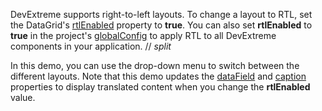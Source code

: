 DevExtreme supports right-to-left layouts. To change a layout to RTL, set the DataGrid's [rtlEnabled](/Documentation/ApiReference/UI_Components/dxDataGrid/Configuration/#rtlEnabled) property to **true**. You can also set **rtlEnabled** to **true** in the project's [globalConfig](/Documentation/ApiReference/Common/Object_Structures/globalConfig/) to apply RTL to all DevExtreme components in your application.
// _split_

In this demo, you can use the drop-down menu to switch between the different layouts. Note that this demo updates the [dataField](/Documentation/ApiReference/UI_Components/dxDataGrid/Configuration/columns/#dataField) and [caption](/Documentation/ApiReference/UI_Components/dxDataGrid/Configuration/columns/#caption) properties to display translated content when you change the **rtlEnabled** value.
